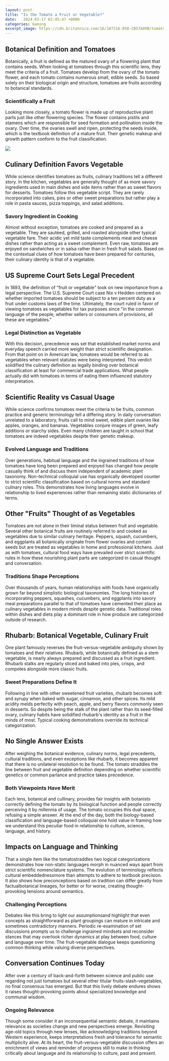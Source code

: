 ```yaml
---
layout: post
title: "Is the Tomato a Fruit or Vegetable?"
date:   2024-03-17 02:45:47 +0000
categories: Gaming
excerpt_image: https://cdn.britannica.com/16/187216-050-CB57A09B/tomatoes-tomato-plant-Fruit-vegetable.jpg
---
```


## Botanical Definition and Tomatoes
Botanically, a fruit is defined as the matured ovary of a flowering plant that contains seeds. When looking at tomatoes through this scientific lens, they meet the criteria of a fruit. Tomatoes develop from the ovary of the tomato flower, and each tomato contains numerous small, edible seeds. So based solely on their biological origin and structure, tomatoes are fruits according to botanical standards.
### Scientifically a Fruit 
Looking more closely, a tomato flower is made up of reproductive plant parts just like other flowering species. The flower contains pistils and stamens which are responsible for seed formation and pollination inside the ovary. Over time, the ovaries swell and ripen, protecting the seeds inside, which is the textbook definition of a mature fruit. Their genetic makeup and growth pattern conform to the fruit classification.

![](https://cdn.britannica.com/16/187216-050-CB57A09B/tomatoes-tomato-plant-Fruit-vegetable.jpg)
## Culinary Definition Favors Vegetable
While science identifies tomatoes as fruits, culinary traditions tell a different story. In the kitchen, vegetables are generally thought of as more savory ingredients used in main dishes and side items rather than as sweet flavors for desserts. Tomatoes follow this vegetable script. They are rarely incorporated into cakes, pies or other sweet preparations but rather play a role in pasta sauces, pizza toppings, and salad additions. 
### Savory Ingredient in Cooking
Almost without exception, tomatoes are cooked and prepared as a vegetable. They are sautéed, grilled, and roasted alongside other typical vegetable fare. Their acidic yet mild taste complements meat and cheese dishes rather than acting as a sweet complement. Even raw, tomatoes are enjoyed on sandwiches or in salsa rather than in fresh fruit salads. Based on the contextual clues of how tomatoes have been prepared for centuries, their culinary identity is that of a vegetable.
## US Supreme Court Sets Legal Precedent
In 1893, the definition of "fruit or vegetable" took on new importance from a legal perspective. The U.S. Supreme Court case Nix v Hedden centered on whether imported tomatoes should be subject to a ten percent duty as a fruit under customs laws of the time. Ultimately, the court ruled in favor of viewing tomatoes as vegetables for tax purposes since "in the common language of the people, whether sellers or consumers of provisions, all these are vegetables." 
### Legal Distinction as Vegetable
With this decision, precedence was set that established market norms and everyday speech carried more weight than strict scientific designation. From that point on in American law, tomatoes would be referred to as vegetables when relevant statutes were being interpreted. This verdict solidified the culinary definition as legally binding over botanical classification at least for commercial trade applications. What people actually did with tomatoes in terms of eating them influenced statutory interpretation.
## Scientific Reality vs Casual Usage
While science confirms tomatoes meet the criteria to be fruits, common practice and generic terminology tell a differing story. In daily conversation unrelated to a laboratory, fruits call to mind sweet, edible plant ovaries like apples, oranges, and bananas. Vegetables conjure images of green, leafy additions or starchy sides. Even many children are taught in school that tomatoes are indeed vegetables despite their genetic makeup. 
### Evolved Language and Traditions
Over generations, habitual language and the ingrained traditions of how tomatoes have long been prepared and enjoyed has changed how people casually think of and discuss them independent of academic plant taxonomy. Non-technical colloquial use has organically developed counter to strict scientific classification based on cultural norms and standard culinary roles. This demonstrates how living languages evolve in relationship to lived experiences rather than remaining static dictionaries of terms.
## Other "Fruits" Thought of as Vegetables
Tomatoes are not alone in their liminal status between fruit and vegetable. Several other botanical fruits are routinely referred to and cooked as vegetables due to similar culinary heritage. Peppers, squash, cucumbers, and eggplants all botanically originate from flower ovaries and contain seeds but are treated as vegetables in home and professional kitchens. Just as with tomatoes, cultural food ways have prevailed over strict scientific rules in how these nourishing plant parts are categorized in casual thought and conversation.
### Traditions Shape Perceptions 
Over thousands of years, human relationships with foods have organically grown far beyond simplistic biological taxonomies. The long histories of incorporating peppers, squashes, cucumbers, and eggplants into savory meal preparations parallel to that of tomatoes have cemented their place as culinary vegetables in modern minds despite genetic data. Traditional roles within dishes and diets play a dominant role in how produce are categorized outside of research.
## Rhubarb: Botanical Vegetable, Culinary Fruit
One plant famously reverses the fruit-versus-vegetable ambiguity shown by tomatoes and their relatives. Rhubarb, while botanically defined as a stem vegetable, is nearly always prepared and discussed as a fruit ingredient. Rhubarb stalks are regularly sliced and baked into pies, crisps, and compotes alongside more classic fruits.
### Sweet Preparations Define It
Following in line with other sweetened fruit varieties, rhubarb becomes soft and syrupy when baked with sugar, cinnamon, and other spices. Its mild acidity melds perfectly with peach, apple, and berry flavors commonly seen in desserts. So despite being the stalk of the plant rather than its seed-filled ovary, culinary habits have solidified rhubarb's identity as a fruit in the minds of most. Typical cooking demonstrations override its technical categorization.
## No Single Answer Exists
After weighing the botanical evidence, culinary norms, legal precedents, cultural traditions, and even exceptions like rhubarb, it becomes apparent that there is no unilateral resolution to be found. The tomato straddles the line between fruit and vegetable definition depending on whether scientific genetics or common parlance and practice takes precedence. 
### Both Viewpoints Have Merit
Each lens, botanical and cullinary, provides fair insights with botanists correctly defining the tomato by its biological function and people correctly perceiving it by millennia of usage. The tomato occupies this dual space, refusing a simple answer. At the end of the day, both the biology-based classification and language-based colloquial one hold value in framing how we understand this peculiar food in relationship to culture, science, language, and history. 
## Impacts on Language and Thinking
That a single item like the tomatostraddles two logical categorizations demonstrates how non-static languages morph in nuanced ways apart from strict scientific nomenclature systems. The evolution of terminology reflects cultural embeddednessmore than attempts to adhere to textbook precision. It also shows how preconceptions based on tradition can differ greatly from factualbotanical lineages, for better or for worse, creating thought-provoking tensions around semantics.
### Challenging Perceptions
Debates like this bring to light our assumptionsand highlight that even concepts as straightforward as plant groupings can mature in intricate and sometimes contradictory manners. Periodic re-examination of set discussions prompts us to challenge ingrained mindsets and reconsider stances that may overlook richer dynamics at play between food, culture and language over time. The fruit-vegetable dialogue keeps questioning common thinking while valuing diverse perspectives.
## Conversation Continues Today 
After over a century of back-and-forth between science and public use regarding not just tomatoes but several other titular fruits-slash-vegetables, no final consensus has emerged. But that this lively debate endures shows it raises thought-provoking points about specialized knowledge and communal wisdom. 
### Ongoing Relevance 
Though some consider it an inconsequential semantic debate, it maintains relevance as societies change and new perspectives emerge. Revisiting age-old topics through new lenses, like acknowledging traditions beyond Western experience, keeps interpretations fresh and tolerance for semantic multiplicity alive. At its heart, the fruit-versus-vegetable discussion offers an enrichment of views and reminder of progress still to make in thinking critically about language and its relationship to culture, past and present.